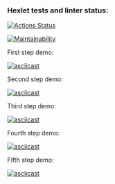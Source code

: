 ### Hexlet tests and linter status:
[![Actions Status](https://github.com/MityaDementiy/frontend-testing-react-project-lvl1/workflows/hexlet-check/badge.svg)](https://github.com/MityaDementiy/frontend-testing-react-project-lvl1/actions)

[![Maintainability](https://api.codeclimate.com/v1/badges/950aaa7613e815e6bac7/maintainability)](https://codeclimate.com/github/MityaDementiy/frontend-testing-react-project-lvl1/maintainability)

First step demo:

[![asciicast](https://asciinema.org/a/hG0GPyHBK4wEwvEbQ7cybAtRy.svg)](https://asciinema.org/a/hG0GPyHBK4wEwvEbQ7cybAtRy)

Second step demo:

[![asciicast](https://asciinema.org/a/CRvhK7Yw0iJw49ctRre27ByT2.svg)](https://asciinema.org/a/CRvhK7Yw0iJw49ctRre27ByT2)

Third step demo: 

[![asciicast](https://asciinema.org/a/bKvglYXanZxsjoBAti34JbTXL.svg)](https://asciinema.org/a/bKvglYXanZxsjoBAti34JbTXL)

Fourth step demo: 

[![asciicast](https://asciinema.org/a/B1m9t8y9cS4mvOKqpRzDXEP20.svg)](https://asciinema.org/a/B1m9t8y9cS4mvOKqpRzDXEP20)

Fifth step demo: 

[![asciicast](https://asciinema.org/a/p6HhUfEZ0FX60t9o1pys20xm5.svg)](https://asciinema.org/a/p6HhUfEZ0FX60t9o1pys20xm5)